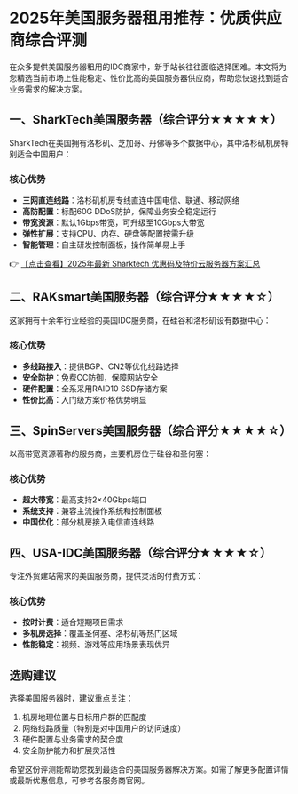 # 2025年美国服务器租用推荐：优质供应商综合评测

在众多提供美国服务器租用的IDC商家中，新手站长往往面临选择困难。本文将为您精选当前市场上性能稳定、性价比高的美国服务器供应商，帮助您快速找到适合业务需求的解决方案。

## 一、SharkTech美国服务器（综合评分★★★★★）

SharkTech在美国拥有洛杉矶、芝加哥、丹佛等多个数据中心，其中洛杉矶机房特别适合中国用户：

### 核心优势
- **三网直连线路**：洛杉矶机房专线直连中国电信、联通、移动网络
- **高防配置**：标配60G DDoS防护，保障业务安全稳定运行
- **带宽资源**：默认1Gbps带宽，可升级至10Gbps大带宽
- **弹性扩展**：支持CPU、内存、硬盘等配置按需升级
- **智能管理**：自主研发控制面板，操作简单易上手

👉 [【点击查看】2025年最新 Sharktech 优惠码及特价云服务器方案汇总](https://bit.ly/Sharktech)

## 二、RAKsmart美国服务器（综合评分★★★★☆）

这家拥有十余年行业经验的美国IDC服务商，在硅谷和洛杉矶设有数据中心：

### 核心优势
- **多线路接入**：提供BGP、CN2等优化线路选择
- **安全防护**：免费CC防御，保障网站安全
- **硬件配置**：全系采用RAID10 SSD存储方案
- **性价比高**：入门级方案价格优势明显

## 三、SpinServers美国服务器（综合评分★★★★☆）

以高带宽资源著称的服务商，主要机房位于硅谷和圣何塞：

### 核心优势
- **超大带宽**：最高支持2×40Gbps端口
- **系统支持**：兼容主流操作系统和控制面板
- **中国优化**：部分机房接入电信直连线路

## 四、USA-IDC美国服务器（综合评分★★★★☆）

专注外贸建站需求的美国服务商，提供灵活的付费方式：

### 核心优势
- **按时计费**：适合短期项目需求
- **多机房选择**：覆盖圣何塞、洛杉矶等热门区域
- **性能稳定**：视频、游戏等应用场景表现优异

## 选购建议

选择美国服务器时，建议重点关注：
1. 机房地理位置与目标用户群的匹配度
2. 网络线路质量（特别是对中国用户的访问速度）
3. 硬件配置与业务需求的契合度
4. 安全防护能力和扩展灵活性

希望这份评测能帮助您找到最适合的美国服务器解决方案。如需了解更多配置详情或最新优惠信息，可参考各服务商官网。